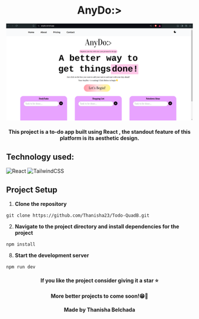 <h1 align="center">AnyDo:></h1>
<p align="center">
  <img src="/public/anydoImage.png" alt="AnyDo">
</p>

<div align="center"><h4>This project is a to-do app built using React , the standout feature of this platform is its aesthetic design.</h3></div>

## Technology used: 
![React](https://img.shields.io/badge/React-20232A?style=for-the-badge&logo=react&logoColor=61DAFB)
![TailwindCSS](https://img.shields.io/badge/Tailwind_CSS-38B2AC?style=for-the-badge&logo=tailwind-css&logoColor=white)

## Project Setup

1. **Clone the repository**
```
git clone https://github.com/Thanisha23/Todo-QuadB.git
```

2. **Navigate to the project directory and install dependencies for the project**
 ```
npm install
```
8. **Start the development server**
```
npm run dev
```

<div align="center"><h4>If you like the project consider giving it a star ⭐</h4></div>
<div align="center"><h4>More better projects to come soon!😁👀</h4></div>
<div align="center"><h4>Made by Thanisha Belchada</h4></div>
